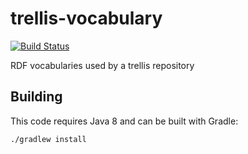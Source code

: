 # trellis-vocabulary

[![Build Status](https://travis-ci.org/trellis-ldp/trellis-vocabulary.png?branch=master)](https://travis-ci.org/trellis-ldp/trellis-vocabulary)

RDF vocabularies used by a trellis repository

## Building

This code requires Java 8 and can be built with Gradle:

    ./gradlew install
